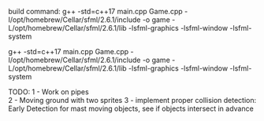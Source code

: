 build command: g++ -std=c++17 main.cpp Game.cpp -I/opt/homebrew/Cellar/sfml/2.6.1/include -o game  -L/opt/homebrew/Cellar/sfml/2.6.1/lib -lsfml-graphics -lsfml-window -lsfml-system


g++ -std=c++17 main.cpp Game.cpp -I/opt/homebrew/Cellar/sfml/2.6.1/include -o game  -L/opt/homebrew/Cellar/sfml/2.6.1/lib -lsfml-graphics -lsfml-window -lsfml-system



TODO: 
1 - Work on pipes  
2 - Moving ground with two sprites 
3 - implement proper collision detection: Early Detection for mast moving objects, see if objects intersect in advance
